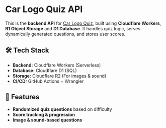 # Car Logo Quiz API

This is the **backend API** for [Car Logo Quiz](https://www.carlogoquiz.com), built using **Cloudflare Workers**, **R1 Object Storage** and **D1 Database**. It handles quiz logic, serves dynamically generated questions, and stores user scores.

## 🛠 Tech Stack

- **Backend:** Cloudflare Workers (Serverless)
- **Database:** Cloudflare D1 (SQL)
- **Storage:** Cloudflare R2 (For images & sound)
- **CI/CD:** GitHub Actions + Wrangler

## 📌 Features

- **Randomized quiz questions** based on difficulty
- **Score tracking & progression**
- **Image & sound-based questions**
